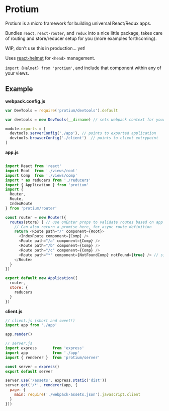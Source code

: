 # Protium

Protium is a micro framework for building universal React/Redux apps.

Bundles `react`, `react-router`, and `redux` into a nice little package, takes care of routing and store/reducer setup for you (more examples forthcoming).

WIP, don't use this in production... yet!

Uses [react-helmet](https://github.com/nfl/react-helmet) for `<head>` management.

`import {Helmet} from 'protium'`, and include that component within any of your views.

## Example
**webpack.config.js**
```javascript
var DevTools = require('protium/devtools').default

var devtools = new DevTools(__dirname) // sets webpack context for your app

module.exports = [
  devtools.serverConfig('./app'), // points to exported application
  devtools.browserConfig('./client')  // points to client entrypoint
]
```


**app.js**
```javascript

import React from 'react'
import Root  from './views/root'
import Comp  from './views/comp'
import * as reducers from './reducers'
import { Application } from 'protium'
import {
  Router,
  Route,
  IndexRoute
} from 'protium/router'

const router = new Router({
  routes(store) { // use onEnter props to validate routes based on app state
    // Can also return a promise here, for async route definition
    return <Route path="/" component={Root}>
      <IndexRoute component={Comp} />
      <Route path="/a" component={Comp} />
      <Route path="/b" component={Comp} />
      <Route path="/c" component={Comp} />
      <Route path="*" component={NotFoundComp} notFound={true} /> // signals 404 on server
    </Route>
  }
})

export default new Application({
  router,
  store: {
    reducers
  }
})
```

**client.js**
```javascript
// client.js (short and sweet!)
import app from './app'

app.render()
```

```javascript
// server.js
import express       from 'express'
import app           from './app'
import { renderer }  from 'protium/server'

const server = express()
export default server

server.use('/assets', express.static('dist'))
server.get('/*', renderer(app, {
  page: {
    main: require('./webpack-assets.json').javascript.client
  }
}))
```

